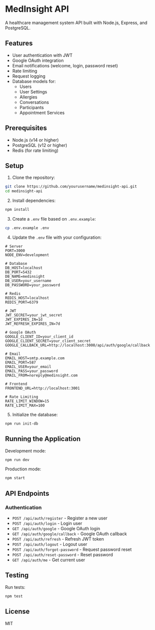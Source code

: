 # MedInsight API

A healthcare management system API built with Node.js, Express, and PostgreSQL.

## Features

- User authentication with JWT
- Google OAuth integration
- Email notifications (welcome, login, password reset)
- Rate limiting
- Request logging
- Database models for:
  - Users
  - User Settings
  - Allergies
  - Conversations
  - Participants
  - Appointment Services

## Prerequisites

- Node.js (v14 or higher)
- PostgreSQL (v12 or higher)
- Redis (for rate limiting)

## Setup

1. Clone the repository:

```bash
git clone https://github.com/yourusername/medinsight-api.git
cd medinsight-api
```

2. Install dependencies:

```bash
npm install
```

3. Create a `.env` file based on `.env.example`:

```bash
cp .env.example .env
```

4. Update the `.env` file with your configuration:

```
# Server
PORT=3000
NODE_ENV=development

# Database
DB_HOST=localhost
DB_PORT=5432
DB_NAME=medinsight
DB_USER=your_username
DB_PASSWORD=your_password

# Redis
REDIS_HOST=localhost
REDIS_PORT=6379

# JWT
JWT_SECRET=your_jwt_secret
JWT_EXPIRES_IN=1d
JWT_REFRESH_EXPIRES_IN=7d

# Google OAuth
GOOGLE_CLIENT_ID=your_client_id
GOOGLE_CLIENT_SECRET=your_client_secret
GOOGLE_CALLBACK_URL=http://localhost:3000/api/auth/google/callback

# Email
EMAIL_HOST=smtp.example.com
EMAIL_PORT=587
EMAIL_USER=your_email
EMAIL_PASS=your_password
EMAIL_FROM=noreply@medinsight.com

# Frontend
FRONTEND_URL=http://localhost:3001

# Rate Limiting
RATE_LIMIT_WINDOW=15
RATE_LIMIT_MAX=100
```

5. Initialize the database:

```bash
npm run init-db
```

## Running the Application

Development mode:

```bash
npm run dev
```

Production mode:

```bash
npm start
```

## API Endpoints

### Authentication

- `POST /api/auth/register` - Register a new user
- `POST /api/auth/login` - Login user
- `GET /api/auth/google` - Google OAuth login
- `GET /api/auth/google/callback` - Google OAuth callback
- `POST /api/auth/refresh` - Refresh JWT token
- `POST /api/auth/logout` - Logout user
- `POST /api/auth/forgot-password` - Request password reset
- `POST /api/auth/reset-password` - Reset password
- `GET /api/auth/me` - Get current user

## Testing

Run tests:

```bash
npm test
```

## License

MIT
